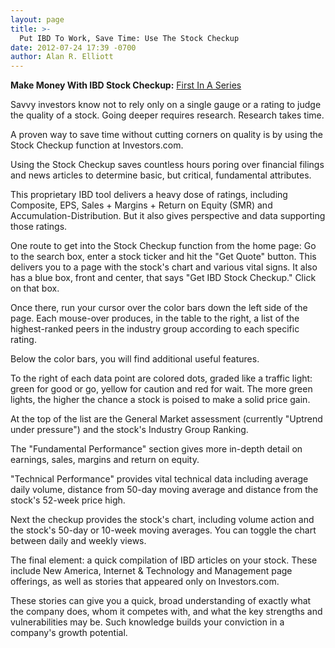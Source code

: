 ```yaml
---
layout: page
title: >-
  Put IBD To Work, Save Time: Use The Stock Checkup
date: 2012-07-24 17:39 -0700
author: Alan R. Elliott
---
```





**Make Money With IBD Stock Checkup:** [First In A Series](http://news.investors.com/specialreport/618220/201207251420/make-money-with-ibd-stock-checkup.aspx)

  

Savvy investors know not to rely only on a single gauge or a rating to judge the quality of a stock. Going deeper requires research. Research takes time.

  

A proven way to save time without cutting corners on quality is by using the Stock Checkup function at Investors.com.

  

Using the Stock Checkup saves countless hours poring over financial filings and news articles to determine basic, but critical, fundamental attributes.

  

This proprietary IBD tool delivers a heavy dose of ratings, including Composite, EPS, Sales + Margins + Return on Equity (SMR) and Accumulation-Distribution. But it also gives perspective and data supporting those ratings.

  

One route to get into the Stock Checkup function from the home page: Go to the search box, enter a stock ticker and hit the "Get Quote" button. This delivers you to a page with the stock's chart and various vital signs. It also has a blue box, front and center, that says "Get IBD Stock Checkup." Click on that box.

  

Once there, run your cursor over the color bars down the left side of the page. Each mouse-over produces, in the table to the right, a list of the highest-ranked peers in the industry group according to each specific rating.

  

Below the color bars, you will find additional useful features.

  

To the right of each data point are colored dots, graded like a traffic light: green for good or go, yellow for caution and red for wait. The more green lights, the higher the chance a stock is poised to make a solid price gain.

  

At the top of the list are the General Market assessment (currently "Uptrend under pressure") and the stock's Industry Group Ranking.

  

The "Fundamental Performance" section gives more in-depth detail on earnings, sales, margins and return on equity.

  

"Technical Performance" provides vital technical data including average daily volume, distance from 50-day moving average and distance from the stock's 52-week price high.

  

Next the checkup provides the stock's chart, including volume action and the stock's 50-day or 10-week moving averages. You can toggle the chart between daily and weekly views.

  

The final element: a quick compilation of IBD articles on your stock. These include New America, Internet & Technology and Management page offerings, as well as stories that appeared only on Investors.com.

  

These stories can give you a quick, broad understanding of exactly what the company does, whom it competes with, and what the key strengths and vulnerabilities may be. Such knowledge builds your conviction in a company's growth potential.




